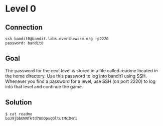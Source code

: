 # Level 0
## Connection
~~~~
ssh bandit0@bandit.labs.overthewire.org -p2220
password: bandit0
~~~~
## Goal
The password for the next level is stored in a file called readme located in the home directory. Use this password to log into bandit1 using SSH. Whenever you find a password for a level, use SSH (on port 2220) to log into that level and continue the game.
## Solution
~~~~
$ cat readme 
boJ9jbbUNNfktd78OOpsqOltutMc3MY1
~~~~
